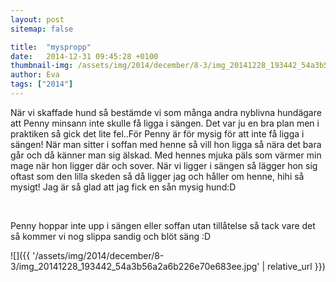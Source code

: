 ```yaml
---
layout: post
sitemap: false

title:  "myspropp"
date:   2014-12-31 09:45:28 +0100
thumbnail-img: /assets/img/2014/december/8-3/img_20141228_193442_54a3b56a2a6b226e70e683ee.jpg
author: Eva
tags: ["2014"]
---
```


När vi skaffade hund så bestämde vi som många andra nyblivna hundägare att Penny minsann inte skulle få ligga i sängen. Det var ju en bra plan men i praktiken så gick det lite fel..För Penny är för mysig för att inte få ligga i sängen! När man sitter i soffan med henne så vill hon ligga så nära det bara går och då känner man sig älskad. Med hennes mjuka päls som värmer min mage när hon ligger där och sover. När vi ligger i sängen så lägger hon sig oftast som den lilla skeden så då ligger jag och håller om henne, hihi så mysigt! Jag är så glad att jag fick en sån mysig hund:D




 




Penny hoppar inte upp i sängen eller soffan utan tillåtelse så tack vare det så kommer vi nog slippa sandig och blöt säng :D

![]({{ '/assets/img/2014/december/8-3/img_20141228_193442_54a3b56a2a6b226e70e683ee.jpg'  | relative_url }})

